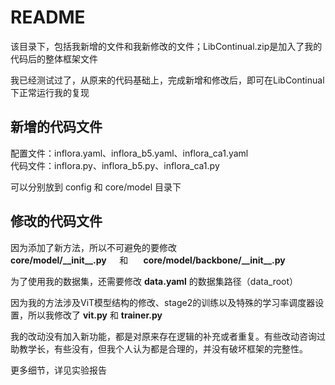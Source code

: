 # README

该目录下，包括我新增的文件和我新修改的文件；LibContinual.zip是加入了我的代码后的整体框架文件  

我已经测试过了，从原来的代码基础上，完成新增和修改后，即可在LibContinual下正常运行我的复现  

## 新增的代码文件

配置文件：inflora.yaml、inflora_b5.yaml、inflora_ca1.yaml  
代码文件：inflora.py、inflora_b5.py、inflora_ca1.py  

可以分别放到 config 和 core/model 目录下  


## 修改的代码文件

因为添加了新方法，所以不可避免的要修改   
**core/model/\_\_init\_\_.py** $\quad$和 $\quad$ **core/model/backbone/\_\_init\_\_.py**  

为了使用我的数据集，还需要修改 **data.yaml** 的数据集路径（data_root）  


因为我的方法涉及ViT模型结构的修改、stage2的训练以及特殊的学习率调度器设置，所以我修改了 **vit.py** 和 **trainer.py**  

我的改动没有加入新功能，都是对原来存在逻辑的补充或者重复。有些改动咨询过助教学长，有些没有，但我个人认为都是合理的，并没有破坏框架的完整性。  

更多细节，详见实验报告  
